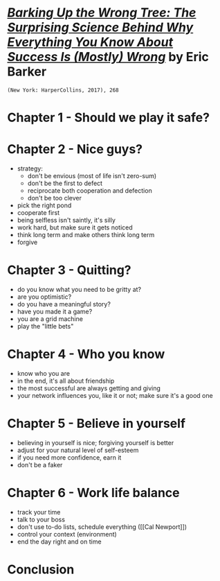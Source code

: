 # [*Barking Up the Wrong Tree: The Surprising Science Behind Why Everything You Know About Success Is (Mostly) Wrong*](https://www.amazon.com/Barking-Wrong-Tree-Surprising-Everything/dp/0062416049/ref=sr_1_2?ie=UTF8&qid=1542230570&sr=8-2&keywords=barking+up+the+wrong+tree) by Eric Barker

`(New York: HarperCollins, 2017), 268`


# Chapter 1 - Should we play it safe? 

# Chapter 2 - Nice guys?
- strategy:
  - don't be envious (most of life isn't zero-sum)
  - don't be the first to defect
  - reciprocate both cooperation and defection
  - don't be too clever
- pick the right pond
- cooperate first
- being selfless isn't saintly, it's silly
- work hard, but make sure it gets noticed
- think long term and make others think long term
- forgive

# Chapter 3 - Quitting?
- do you know what you need to be gritty at?
- are you optimistic? 
- do you have a meaningful story? 
- have you made it a game? 
- you are a grid machine
- play the "little bets"

# Chapter 4 - Who you know
- know who you are
- in the end, it's all about friendship
- the most successful are always getting and giving
- your network influences you, like it or not; make sure it's a good one

# Chapter 5 - Believe in yourself
- believing in yourself is nice; forgiving yourself is better
- adjust for your natural level of self-esteem
- if you need more confidence, earn it
- don't be a faker

# Chapter 6 - Work life balance
- track your time
- talk to your boss
- don't use to-do lists, schedule everything ([[Cal Newport]])
- control your context (environment)
- end the day right and on time

# Conclusion

